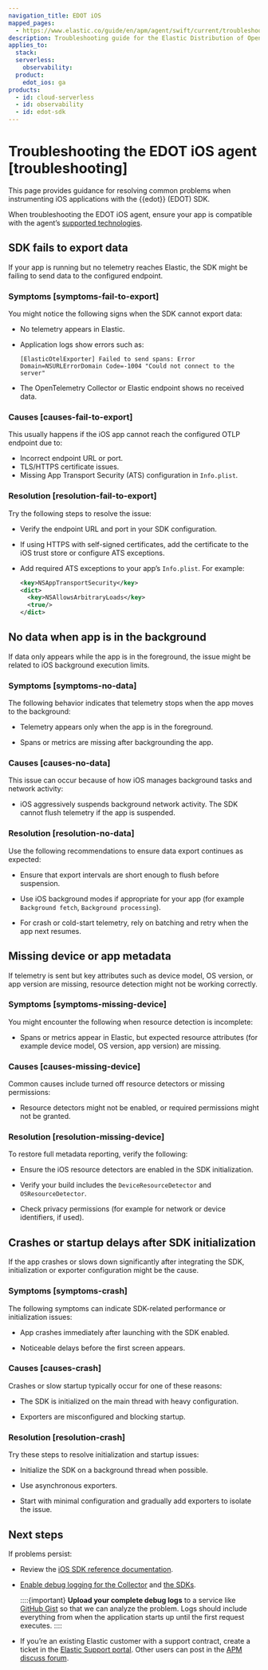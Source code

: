 ```yaml
---
navigation_title: EDOT iOS
mapped_pages:
  - https://www.elastic.co/guide/en/apm/agent/swift/current/troubleshooting.html
description: Troubleshooting guide for the Elastic Distribution of OpenTelemetry (EDOT) iOS agent, covering common issues.
applies_to:
  stack:
  serverless:
    observability:
  product:
    edot_ios: ga
products:
  - id: cloud-serverless
  - id: observability
  - id: edot-sdk
---
```


# Troubleshooting the EDOT iOS agent [troubleshooting]

This page provides guidance for resolving common problems when instrumenting iOS applications with the {{edot}} (EDOT) SDK.

When troubleshooting the EDOT iOS agent, ensure your app is compatible with the agent’s [supported technologies](apm-agent-ios://reference/edot-ios/supported-technologies.md).


## SDK fails to export data

If your app is running but no telemetry reaches Elastic, the SDK might be failing to send data to the configured endpoint.

### Symptoms [symptoms-fail-to-export]

You might notice the following signs when the SDK cannot export data:

* No telemetry appears in Elastic.
* Application logs show errors such as:

  ```text
  [ElasticOtelExporter] Failed to send spans: Error Domain=NSURLErrorDomain Code=-1004 "Could not connect to the server"
  ```

* The OpenTelemetry Collector or Elastic endpoint shows no received data.

### Causes [causes-fail-to-export]

This usually happens if the iOS app cannot reach the configured OTLP endpoint due to:

* Incorrect endpoint URL or port.
* TLS/HTTPS certificate issues.
* Missing App Transport Security (ATS) configuration in `Info.plist`.

### Resolution [resolution-fail-to-export]

Try the following steps to resolve the issue:

* Verify the endpoint URL and port in your SDK configuration.
* If using HTTPS with self-signed certificates, add the certificate to the iOS trust store or configure ATS exceptions.
* Add required ATS exceptions to your app’s `Info.plist`. For example:

  ```xml
  <key>NSAppTransportSecurity</key>
  <dict>
    <key>NSAllowsArbitraryLoads</key>
    <true/>
  </dict>
  ```


## No data when app is in the background

If data only appears while the app is in the foreground, the issue might be related to iOS background execution limits.

### Symptoms [symptoms-no-data]

The following behavior indicates that telemetry stops when the app moves to the background:

* Telemetry appears only when the app is in the foreground.

* Spans or metrics are missing after backgrounding the app.

### Causes [causes-no-data]

This issue can occur because of how iOS manages background tasks and network activity:

* iOS aggressively suspends background network activity. The SDK cannot flush telemetry if the app is suspended.

### Resolution [resolution-no-data]

Use the following recommendations to ensure data export continues as expected:

* Ensure that export intervals are short enough to flush before suspension.

* Use iOS background modes if appropriate for your app (for example `Background fetch`, `Background processing`).

* For crash or cold-start telemetry, rely on batching and retry when the app next resumes.


## Missing device or app metadata

If telemetry is sent but key attributes such as device model, OS version, or app version are missing, resource detection might not be working correctly.

### Symptoms [symptoms-missing-device]

You might encounter the following when resource detection is incomplete:

* Spans or metrics appear in Elastic, but expected resource attributes (for example device model, OS version, app version) are missing.

### Causes [causes-missing-device]

Common causes include turned off resource detectors or missing permissions:

* Resource detectors might not be enabled, or required permissions might not be granted.

### Resolution [resolution-missing-device]

To restore full metadata reporting, verify the following:

* Ensure the iOS resource detectors are enabled in the SDK initialization.

* Verify your build includes the `DeviceResourceDetector` and `OSResourceDetector`.

* Check privacy permissions (for example for network or device identifiers, if used).


## Crashes or startup delays after SDK initialization

If the app crashes or slows down significantly after integrating the SDK, initialization or exporter configuration might be the cause.

### Symptoms [symptoms-crash]

The following symptoms can indicate SDK-related performance or initialization issues:

* App crashes immediately after launching with the SDK enabled.

* Noticeable delays before the first screen appears.

### Causes [causes-crash]

Crashes or slow startup typically occur for one of these reasons:

* The SDK is initialized on the main thread with heavy configuration.

* Exporters are misconfigured and blocking startup.

### Resolution [resolution-crash]

Try these steps to resolve initialization and startup issues:

* Initialize the SDK on a background thread when possible.

* Use asynchronous exporters.

* Start with minimal configuration and gradually add exporters to isolate the issue.


## Next steps

If problems persist:

* Review the [iOS SDK reference documentation](apm-agent-ios://reference/edot-ios/).

* [Enable debug logging for the Collector](../../edot-collector/enable-debug-logging.md) and [the SDKs](../enable-debug-logging.md).

  ::::{important}
  **Upload your complete debug logs** to a service like [GitHub Gist](https://gist.github.com) so that we can analyze the problem. Logs should include everything from when the application starts up until the first request executes.
  ::::

* If you’re an existing Elastic customer with a support contract, create a ticket in the [Elastic Support portal](https://support.elastic.co/customers/s/login/). Other users can post in the [APM discuss forum](https://discuss.elastic.co/c/apm).

